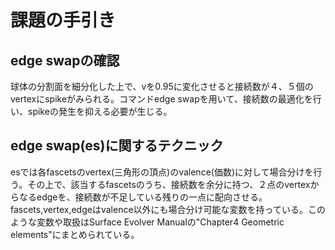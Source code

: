 # 課題の手引き
## edge swapの確認
球体の分割面を細分化した上で、vを0.95に変化させると接続数が４、５個のvertexにspikeがみられる。コマンドedge swapを用いて、接続数の最適化を行い、spikeの発生を抑える必要が生じる。
## edge swap(es)に関するテクニック
esでは各fascetsのvertex(三角形の頂点)のvalence(価数)に対して場合分けを行う。その上で、該当するfascetsのうち、接続数を余分に持つ、２点のvertexからなるedgeを、接続数が不足している残りの一点に配向させる。
fascets,vertex,edgeはvalence以外にも場合分け可能な変数を持っている。このような変数や取扱はSurface Evolver Manualの"Chapter4 Geometric elements"にまとめられている。
